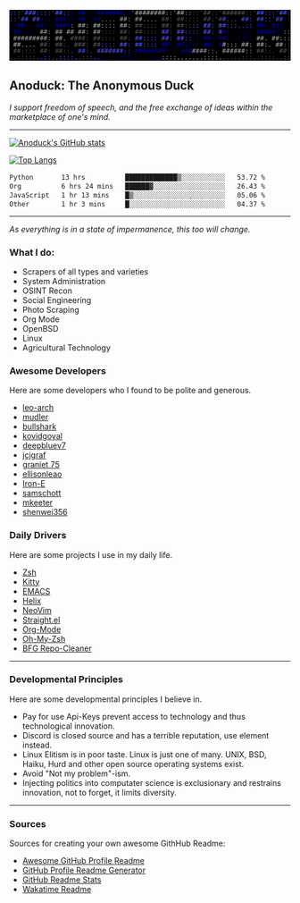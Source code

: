 ![Banner](me.svg)

## Anoduck: The Anonymous Duck

*I support freedom of speech, and the free exchange of ideas within the marketplace of one's mind.*

----------

[![Anoduck's GitHub stats](https://github-readme-stats.vercel.app/api?username=anoduck&show_icons=true&theme=radical)](https://github.com/anoduck)

[![Top Langs](https://github-readme-stats.vercel.app/api/top-langs/?username=anoduck&layout=compact&theme=radical&hide=c,perl,ruby,html&langs_count=7)](https://github.com/anoduck)


<!--START_SECTION:waka-->

```text
Python       13 hrs          █████████████▒░░░░░░░░░░░   53.72 %
Org          6 hrs 24 mins   ██████▓░░░░░░░░░░░░░░░░░░   26.43 %
JavaScript   1 hr 13 mins    █▒░░░░░░░░░░░░░░░░░░░░░░░   05.06 %
Other        1 hr 3 mins     █░░░░░░░░░░░░░░░░░░░░░░░░   04.37 %
```

<!--END_SECTION:waka-->


----------

_As everything is in a state of impermanence, this too will change._

### What I do:

- Scrapers of all types and varieties
- System Administration
- OSINT Recon
- Social Engineering
- Photo Scraping
- Org Mode
- OpenBSD
- Linux
- Agricultural Technology

### Awesome Developers

Here are some developers who I found to be polite and generous.

- [leo-arch](https://github.com/leo-arch)
- [mudler](https://github.com/mudler)
- [bullshark](https://github.com/bullshark)
- [kovidgoyal](https://github.com/kovidgoyal)
- [deepbluev7](https://github.com/deepbluev7)
- [jcjgraf](https://github.com/jcjgraf)
- [graniet 75](https://github.com/graniet)
- [ellisonleao](https://github.com/ellisonleao)
- [Iron-E](https://github.com/Iron-E)
- [samschott](https://github.com/samschott)
- [mkeeter](https://github.com/mkeeter)
- [shenwei356](https://github.com/shenwei356)

### Daily Drivers

Here are some projects I use in my daily life.

- [Zsh](https://www.zsh.org/)
- [Kitty](https://sw.kovidgoyal.net/kitty)
- [EMACS](https://www.gnu.org/software/emacs/)
- [Helix](https://helix-editor.com/)
- [NeoVim](https://neovim.io/)
- [Straight.el](https://github.com/radian-software/straight.el)
- [Org-Mode](https://orgmode.org)
- [Oh-My-Zsh](https://github.com/robbyrussell/oh-my-zsh/)
- [BFG Repo-Cleaner](https://rtyley.github.io/bfg-repo-cleaner/)

----

### Developmental Principles

Here are some developmental principles I believe in.

- Pay for use Api-Keys prevent access to technology and thus technological innovation.
- Discord is closed source and has a terrible reputation, use element instead.
- Linux Elitism is in poor taste. Linux is just one of many. UNIX, BSD, Haiku, Hurd and other open source operating systems exist.
- Avoid "Not my problem"-ism.
- Injecting politics into computater science is exclusionary and restrains innovation, not to forget, it limits diversity.

-----

### Sources

Sources for creating your own awesome GithHub Readme:

- [Awesome GitHub Profile Readme](https://github.com/abhisheknaiidu/awesome-github-profile-readme)
- [GitHub Profile Readme Generator](https://github.com/rahuldkjain/github-profile-readme-generator)
- [GitHub Readme Stats](https://github.com/anuraghazra/github-readme-stats)
- [Wakatime Readme](https://github.com/anmol098/waka-readme-stats)

